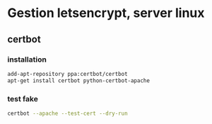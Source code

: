 # Gestion letsencrypt, server linux
## certbot
### installation
```sh
add-apt-repository ppa:certbot/certbot
apt-get install certbot python-certbot-apache
```
### test fake
```sh
certbot --apache --test-cert --dry-run
```
